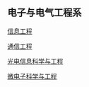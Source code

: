 ## 电子与电气工程系

[信息工程](个人申请总结/电子与电气工程系/信息工程/README)

[通信工程](个人申请总结/电子与电气工程系/通信工程/README)

[光电信息科学与工程](个人申请总结/电子与电气工程系/光电信息科学与工程/README)

[微电子科学与工程](个人申请总结/电子与电气工程系/微电子科学与工程/README)
